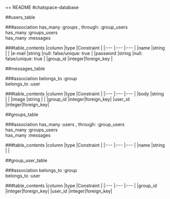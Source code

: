 == README
#chatspace-database

##users_table

###association
has_many :groups , through: :group_users<br>
has_many :groups_users<br>
has_many :messages

###table_contents
|column     |type   |Constraint               |
|:---       |:---   |:---                     |
|name       |string |                         |
|e-mail     |string |null: false/unique: true |
|password   |string |null: false/unique: true |
|group_id   |integer|foreign_key              |

##messages_table

###association
belongs_to :group<br>
belongs_to :user

###table_contents
|column     |type   |Constraint |
|:---       |:---   |:---       |
|body       |string |           |
|image      |string |           |
|group_id   |integer|foreign_key|
|user_id    |integer|foreign_key|

##groups_table

###association
has_many :users , through: :group_users<br>
has_many :groups_users<br>
has_many :messages

###table_contents
|column     |type   |Constraint |
|:---       |:---   |:---       |
|name       |string |           |

##group_user_table

###association
belongs_to :group<br>
belongs_to :user

###table_contents
|column     |type   |Constraint |
|:---       |:---   |:---       |
|group_id   |integer|foreign_key|
|user_id    |integer|foreign_key|